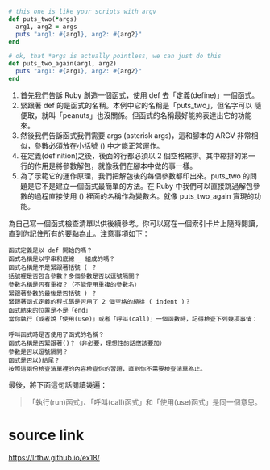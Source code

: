 ```ruby
# this one is like your scripts with argv
def puts_two(*args)
  arg1, arg2 = args
  puts "arg1: #{arg1}, arg2: #{arg2}"
end

# ok, that *args is actually pointless, we can just do this
def puts_two_again(arg1, arg2)
  puts "arg1: #{arg1}, arg2: #{arg2}"
end
```

1. 首先我們告訴 Ruby 創造一個函式，使用 def 去「定義(define)」一個函式。
2. 緊跟著 def 的是函式的名稱。本例中它的名稱是「puts_two」，但名字可以 隨便取，就叫「peanuts」也沒關係。但函式的名稱最好能夠表達出它的功能來。
3. 然後我們告訴函式我們需要 args (asterisk args)，這和腳本的 ARGV 非常相似，參數必須放在小括號 () 中才能正常運作。
4. 在定義(definition)之後，後面的行都必須以 2 個空格縮排。其中縮排的第一行的作用是將參數解包，就像我們在腳本中做的事一樣。
5. 為了示範它的運作原理，我們把解包後的每個參數都印出來。puts_two 的問題是它不是建立一個函式最簡單的方法。在 Ruby 中我們可以直接跳過解包參數的過程直接使用 () 裡面的名稱作為變數名。就像 puts_two_again 實現的功能。


為自己寫一個函式檢查清單以供後續參考。你可以寫在一個索引卡片上隨時閱讀，直到你記住所有的要點為止。注意事項如下：

```
函式定義是以 def 開始的嗎？
函式名稱是以字串和底線 _ 組成的嗎？
函式名稱是不是緊跟著括號 ( ？
括號裡是否包含參數？多個參數是否以逗號隔開？
參數名稱是否有重複？（不能使用重複的參數名）
緊跟著參數的最後是否括號 ) ？
緊跟著函式定義的程式碼是否用了 2 個空格的縮排 ( indent )？
函式結束的位置是不是「end」
當你執行（或者說「使用(use)」或者「呼叫(call)」一個函數時，記得檢查下列幾項事情：
```

```
呼叫函式時是否使用了函式的名稱？
函式名稱是否緊跟著()？（非必要，理想性的話應該要加）
參數是否以逗號隔開？
函式是否以)結尾？
按照這兩份檢查清單裡的內容檢查你的習題，直到你不需要檢查清單為止。
```
最後，將下面這句話閱讀幾遍：

>「執行(run)函式」、「呼叫(call)函式」和「使用(use)函式」是同一個意思。

# source link
https://lrthw.github.io/ex18/
